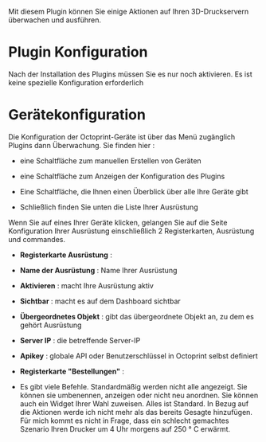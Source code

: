 Mit diesem Plugin können Sie einige Aktionen auf Ihren 3D-Druckservern überwachen und ausführen.

Plugin Konfiguration 
=======================

Nach der Installation des Plugins müssen Sie es nur noch aktivieren. Es ist keine spezielle Konfiguration erforderlich

Gerätekonfiguration 
=============================

Die Konfiguration der Octoprint-Geräte ist über das Menü zugänglich
Plugins dann Überwachung. Sie finden hier :

-   eine Schaltfläche zum manuellen Erstellen von Geräten

-   eine Schaltfläche zum Anzeigen der Konfiguration des Plugins

-   Eine Schaltfläche, die Ihnen einen Überblick über alle Ihre Geräte gibt

-   Schließlich finden Sie unten die Liste Ihrer Ausrüstung

Wenn Sie auf eines Ihrer Geräte klicken, gelangen Sie auf die Seite
Konfiguration Ihrer Ausrüstung einschließlich 2 Registerkarten, Ausrüstung und
commandes.

-   **Registerkarte Ausrüstung** :

-   **Name der Ausrüstung** : Name Ihrer Ausrüstung

-   **Aktivieren** : macht Ihre Ausrüstung aktiv

-   **Sichtbar** : macht es auf dem Dashboard sichtbar

-   **Übergeordnetes Objekt** : gibt das übergeordnete Objekt an, zu dem es gehört
    Ausrüstung

-   **Server IP** : die betreffende Server-IP

-   **Apikey** : globale API oder Benutzerschlüssel in Octoprint selbst definiert


-   **Registerkarte &quot;Bestellungen&quot;** :

-   Es gibt viele Befehle. Standardmäßig werden nicht alle angezeigt. Sie können sie umbenennen, anzeigen oder nicht neu anordnen. 
Sie können auch ein Widget Ihrer Wahl zuweisen. Alles ist Standard. In Bezug auf die Aktionen werde ich nicht mehr als das bereits Gesagte hinzufügen.
Für mich kommt es nicht in Frage, dass ein schlecht gemachtes Szenario Ihren Drucker um 4 Uhr morgens auf 250 ° C erwärmt.

